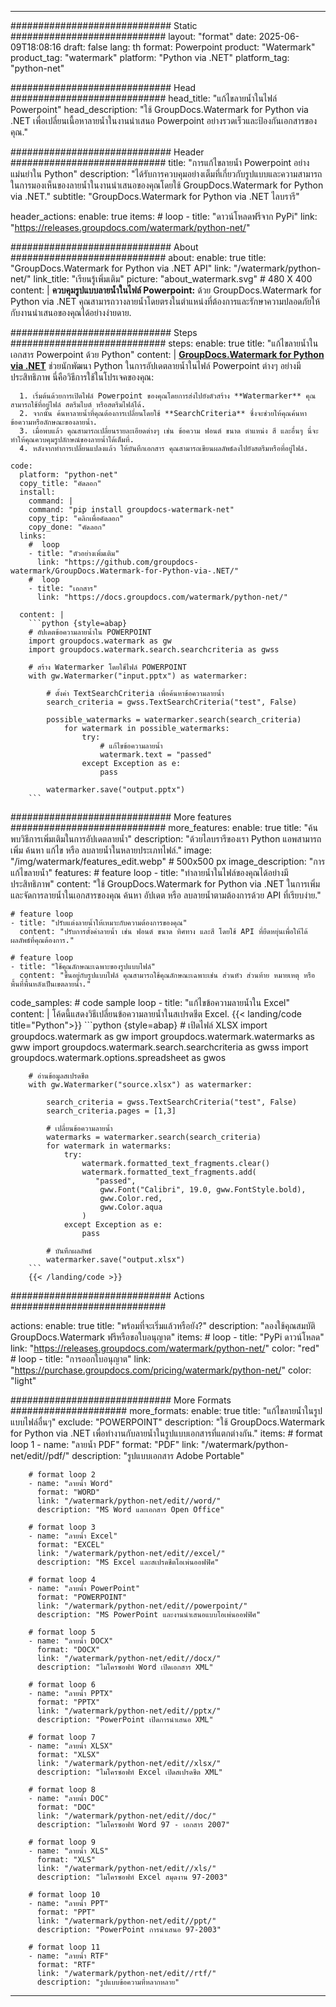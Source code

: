 
---
############################# Static ############################
layout: "format"
date:  2025-06-09T18:08:16
draft: false
lang: th
format: Powerpoint
product: "Watermark"
product_tag: "watermark"
platform: "Python via .NET"
platform_tag: "python-net"

############################# Head ############################
head_title: "แก้ไขลายน้ำในไฟล์ Powerpoint"
head_description: "ใช้ GroupDocs.Watermark for Python via .NET เพื่อเปลี่ยนเนื้อหาลายน้ำในงานนำเสนอ Powerpoint อย่างรวดเร็วและป้องกันเอกสารของคุณ."

############################# Header ############################
title: "การแก้ไขลายน้ำ Powerpoint อย่างแม่นยำใน Python" 
description: "ได้รับการควบคุมอย่างเต็มที่เกี่ยวกับรูปแบบและความสามารถในการมองเห็นของลายน้ำในงานนำเสนอของคุณโดยใช้ GroupDocs.Watermark for Python via .NET."
subtitle: "GroupDocs.Watermark for Python via .NET ไลบรารี" 

header_actions:
  enable: true
  items:
    #  loop
    - title: "ดาวน์โหลดฟรีจาก PyPi"
      link: "https://releases.groupdocs.com/watermark/python-net/"
      
############################# About ############################
about:
    enable: true
    title: "GroupDocs.Watermark for Python via .NET API"
    link: "/watermark/python-net/"
    link_title: "เรียนรู้เพิ่มเติม"
    picture: "about_watermark.svg" # 480 X 400
    content: |
       **ควบคุมรูปแบบลายน้ำในไฟล์ Powerpoint:** ด้วย GroupDocs.Watermark for Python via .NET คุณสามารถวางลายน้ำโดยตรงในตำแหน่งที่ต้องการและรักษาความปลอดภัยให้กับงานนำเสนอของคุณได้อย่างง่ายดาย.

############################# Steps ############################
steps:
    enable: true
    title: "แก้ไขลายน้ำในเอกสาร Powerpoint ด้วย Python"
    content: |
      **[GroupDocs.Watermark for Python via .NET](https://products.groupdocs.com/watermark/python-net/)** ช่วยนักพัฒนา Python ในการอัปเดตลายน้ำในไฟล์ Powerpoint ต่างๆ อย่างมีประสิทธิภาพ นี่คือวิธีการใช้ในโปรเจคของคุณ:
      
      1. เริ่มต้นด้วยการเปิดไฟล์ Powerpoint ของคุณโดยการส่งไปยังตัวสร้าง **Watermarker** คุณสามารถใช้ที่อยู่ไฟล์ สตรีมไบต์ หรือสตรีมไฟล์ได้.
      2. จากนั้น ค้นหาลายน้ำที่คุณต้องการเปลี่ยนโดยใช้ **SearchCriteria** ซึ่งจะช่วยให้คุณค้นหาข้อความหรือลักษณะของลายน้ำ.
      3. เมื่อพบแล้ว คุณสามารถเปลี่ยนรายละเอียดต่างๆ เช่น ข้อความ ฟอนต์ ขนาด ตำแหน่ง สี และอื่นๆ นี่จะทำให้คุณควบคุมรูปลักษณ์ของลายน้ำได้เต็มที่.
      4. หลังจากทำการเปลี่ยนแปลงแล้ว ให้บันทึกเอกสาร คุณสามารถเขียนผลลัพธ์ลงไปยังสตรีมหรือที่อยู่ไฟล์.
   
    code:
      platform: "python-net"
      copy_title: "คัดลอก"
      install:
        command: |
        command: "pip install groupdocs-watermark-net"
        copy_tip: "คลิกเพื่อคัดลอก"
        copy_done: "คัดลอก"
      links:
        #  loop
        - title: "ตัวอย่างเพิ่มเติม"
          link: "https://github.com/groupdocs-watermark/GroupDocs.Watermark-for-Python-via-.NET/"
        #  loop
        - title: "เอกสาร"
          link: "https://docs.groupdocs.com/watermark/python-net/"
          
      content: |
        ```python {style=abap}
        # อัปเดตข้อความลายน้ำใน POWERPOINT
        import groupdocs.watermark as gw
        import groupdocs.watermark.search.searchcriteria as gwss

        # สร้าง Watermarker โดยใช้ไฟล์ POWERPOINT
        with gw.Watermarker("input.pptx") as watermarker:

            # ตั้งค่า TextSearchCriteria เพื่อค้นหาข้อความลายน้ำ
            search_criteria = gwss.TextSearchCriteria("test", False)

            possible_watermarks = watermarker.search(search_criteria)
                for watermark in possible_watermarks:
                    try:
                        # แก้ไขข้อความลายน้ำ
                        watermark.text = "passed"
                    except Exception as e:
                        pass
            
            watermarker.save("output.pptx")
        ```            

############################# More features ############################
more_features:
  enable: true
  title: "ค้นพบวิธีการเพิ่มเติมในการอัปเดตลายน้ำ"
  description: "ด้วยไลบรารีของเรา Python แอพสามารถเพิ่ม ค้นหา แก้ไข หรือ ลบลายน้ำในหลายประเภทไฟล์."
  image: "/img/watermark/features_edit.webp" # 500x500 px
  image_description: "การแก้ไขลายน้ำ"
  features:
    # feature loop
    - title: "ทำลายน้ำในไฟล์ของคุณได้อย่างมีประสิทธิภาพ"
      content: "ใช้ GroupDocs.Watermark for Python via .NET ในการเพิ่มและจัดการลายน้ำในเอกสารของคุณ ค้นหา อัปเดต หรือ ลบลายน้ำตามต้องการด้วย API ที่เรียบง่าย."

    # feature loop
    - title: "ปรับแต่งลายน้ำให้เหมาะกับความต้องการของคุณ"
      content: "ปรับการตั้งค่าลายน้ำ เช่น ฟอนต์ ขนาด ทิศทาง และสี โดยใช้ API ที่ยืดหยุ่นเพื่อให้ได้ผลลัพธ์ที่คุณต้องการ."

    # feature loop
    - title: "ใช้คุณลักษณะเฉพาะของรูปแบบไฟล์"
      content: "ขึ้นอยู่กับรูปแบบไฟล์ คุณสามารถใช้คุณลักษณะเฉพาะเช่น ส่วนหัว ส่วนท้าย หมายเหตุ หรือพื้นที่พื้นหลังเป็นเขตลายน้ำ."
      
  code_samples:
    # code sample loop
    - title: "แก้ไขข้อความลายน้ำใน Excel"
      content: |
        โค้ดนี้แสดงวิธีเปลี่ยนข้อความลายน้ำในสเปรดชีต Excel.
        {{< landing/code title="Python">}}
        ```python {style=abap}
        # เปิดไฟล์ XLSX
        import groupdocs.watermark as gw
        import groupdocs.watermark.watermarks as gww
        import groupdocs.watermark.search.searchcriteria as gwss
        import groupdocs.watermark.options.spreadsheet as gwos

        # อ่านข้อมูลสเปรดชีต
        with gw.Watermarker("source.xlsx") as watermarker:

            search_criteria = gwss.TextSearchCriteria("test", False)
            search_criteria.pages = [1,3]

            # เปลี่ยนข้อความลายน้ำ
            watermarks = watermarker.search(search_criteria)
            for watermark in watermarks:
                try:
                    watermark.formatted_text_fragments.clear()
                    watermark.formatted_text_fragments.add(
                       "passed", 
                        gww.Font("Calibri", 19.0, gww.FontStyle.bold), 
                        gww.Color.red, 
                        gww.Color.aqua
                    )
                except Exception as e:
                    pass
        
            # บันทึกผลลัพธ์
            watermarker.save("output.xlsx")
        ```
        {{< /landing/code >}}


############################# Actions ############################

actions:
  enable: true
  title: "พร้อมที่จะเริ่มแล้วหรือยัง?"
  description: "ลองใช้คุณสมบัติ GroupDocs.Watermark ฟรีหรือขอใบอนุญาต"
  items:
    #  loop
    - title: "PyPi ดาวน์โหลด"
      link: "https://releases.groupdocs.com/watermark/python-net/"
      color: "red"
        #  loop
    - title: "การออกใบอนุญาต"
      link: "https://purchase.groupdocs.com/pricing/watermark/python-net/"
      color: "light"


############################# More Formats #####################
more_formats:
    enable: true
    title: "แก้ไขลายน้ำในรูปแบบไฟล์อื่นๆ"
    exclude: "POWERPOINT"
    description: "ใช้ GroupDocs.Watermark for Python via .NET เพื่อทำงานกับลายน้ำในรูปแบบเอกสารที่แตกต่างกัน."
    items: 
        # format loop 1
        - name: "ลายน้ำ PDF"
          format: "PDF"
          link: "/watermark/python-net/edit//pdf/"
          description: "รูปแบบเอกสาร Adobe Portable"

        # format loop 2
        - name: "ลายน้ำ Word"
          format: "WORD"
          link: "/watermark/python-net/edit//word/"
          description: "MS Word และเอกสาร Open Office"
          
        # format loop 3
        - name: "ลายน้ำ Excel"
          format: "EXCEL"
          link: "/watermark/python-net/edit//excel/"
          description: "MS Excel และสเปรดชีตโอเพ่นออฟฟิศ"

        # format loop 4
        - name: "ลายน้ำ PowerPoint"
          format: "POWERPOINT"
          link: "/watermark/python-net/edit//powerpoint/"
          description: "MS PowerPoint และงานนำเสนอแบบโอเพ่นออฟฟิศ"

        # format loop 5
        - name: "ลายน้ำ DOCX"
          format: "DOCX"
          link: "/watermark/python-net/edit//docx/"
          description: "ไมโครซอฟท์ Word เปิดเอกสาร XML"
          
        # format loop 6
        - name: "ลายน้ำ PPTX"
          format: "PPTX"
          link: "/watermark/python-net/edit//pptx/"
          description: "PowerPoint เปิดการนำเสนอ XML"
          
        # format loop 7
        - name: "ลายน้ำ XLSX"
          format: "XLSX"
          link: "/watermark/python-net/edit//xlsx/"
          description: "ไมโครซอฟท์ Excel เปิดสเปรดชีต XML"

        # format loop 8
        - name: "ลายน้ำ DOC"
          format: "DOC"
          link: "/watermark/python-net/edit//doc/"
          description: "ไมโครซอฟท์ Word 97 - เอกสาร 2007"

        # format loop 9
        - name: "ลายน้ำ XLS"
          format: "XLS"
          link: "/watermark/python-net/edit//xls/"
          description: "ไมโครซอฟท์ Excel สมุดงาน 97-2003"

        # format loop 10
        - name: "ลายน้ำ PPT"
          format: "PPT"
          link: "/watermark/python-net/edit//ppt/"
          description: "PowerPoint การนำเสนอ 97-2003"

        # format loop 11
        - name: "ลายน้ำ RTF"
          format: "RTF"
          link: "/watermark/python-net/edit//rtf/"
          description: "รูปแบบข้อความที่หลากหลาย"

---